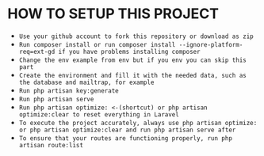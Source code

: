 # HOW TO SETUP THIS PROJECT

-   `Use your github account to fork this repository or download as zip`
-   `Run composer install or run composer install --ignore-platform-req=ext-gd if you have problems installing composer`
-   `Change the env example from env but if you env you can skip this part`
-   `Create the environment and fill it with the needed data, such as the database and mailtrap, for example`
-   `Run php artisan key:generate`
-   `Run php artisan serve`
-   `Run php artisan optimize: <-(shortcut) or php artisan optimize:clear to reset everything in Laravel`
-   `To execute the project accurately, always use php artisan optimize: or php artisan optimize:clear and run php artisan serve after`
-   `To ensure that your routes are functioning properly, run php artisan route:list`
